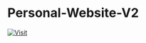 # Personal-Website-V2
[![Visit](https://img.shields.io/badge/View-demo-informational?style=flat&color=green)](https://abdullahwaseem.com)
